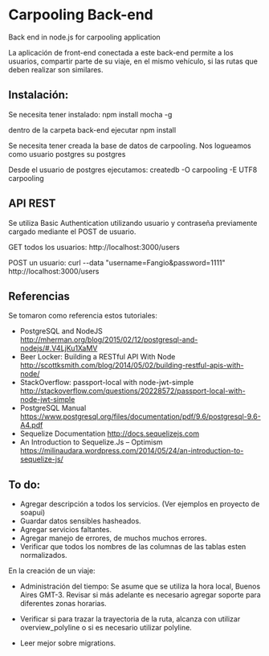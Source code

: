 # Carpooling Back-end
Back end in node.js for carpooling application

La aplicación de front-end conectada a este back-end permite a los usuarios, compartir parte de su viaje, en el mismo vehículo, si las rutas que deben
realizar son similares.

Instalación:
------------
Se necesita tener instalado:
npm install mocha -g

dentro de la carpeta back-end ejecutar
npm install

Se necesita tener creada la base de datos de carpooling.
Nos logueamos como usuario postgres
su postgres

Desde el usuario de postgres ejecutamos:
createdb -O carpooling -E UTF8 carpooling

API REST
--------
Se utiliza Basic Authentication utilizando usuario y contraseña previamente cargado mediante el POST de usuario.

GET todos los usuarios: 
http://localhost:3000/users

POST un usuario: 
curl --data "username=Fangio&password=1111" http://localhost:3000/users

Referencias
-----------
Se tomaron como referencia estos tutoriales:
* PostgreSQL and NodeJS
	http://mherman.org/blog/2015/02/12/postgresql-and-nodejs/#.V4LjKu1XaMV
* Beer Locker: Building a RESTful API With Node
	http://scottksmith.com/blog/2014/05/02/building-restful-apis-with-node/
* StackOverflow: passport-local with node-jwt-simple
	http://stackoverflow.com/questions/20228572/passport-local-with-node-jwt-simple
* PostgreSQL Manual
	https://www.postgresql.org/files/documentation/pdf/9.6/postgresql-9.6-A4.pdf
* Sequelize Documentation
	http://docs.sequelizejs.com
* An Introduction to Sequelize.Js – Optimism
	https://milinaudara.wordpress.com/2014/05/24/an-introduction-to-sequelize-js/

To do:
------
* Agregar descripción a todos los servicios. (Ver ejemplos en proyecto de soapui)
* Guardar datos sensibles hasheados.
* Agregar servicios faltantes.
* Agregar manejo de errores, de muchos muchos errores.
* Verificar que todos los nombres de las columnas de las tablas esten normalizados.	

En la creación de un viaje:
* Administración del tiempo: Se asume que se utiliza la hora local, Buenos Aires GMT-3. Revisar si más adelante es necesario agregar soporte para diferentes zonas horarias.
* Verificar si para trazar la trayectoria de la ruta, alcanza con utilizar overview_polyline o si es necesario utilizar polyline.

* Leer mejor sobre migrations.